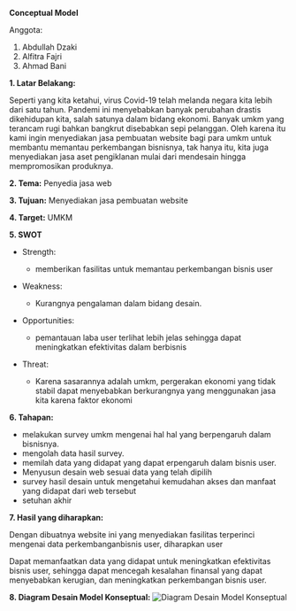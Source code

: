**Conceptual Model**

Anggota:

1. Abdullah Dzaki
2. Alfitra Fajri
3. Ahmad Bani

**1. Latar Belakang:**

Seperti yang kita ketahui, virus Covid-19 telah melanda negara kita lebih dari satu tahun. Pandemi ini menyebabkan banyak perubahan drastis dikehidupan kita, salah satunya dalam bidang ekonomi. Banyak umkm yang terancam rugi bahkan bangkrut disebabkan sepi pelanggan. Oleh karena itu kami ingin menyediakan jasa pembuatan website bagi para umkm untuk membantu memantau perkembangan bisnisnya, tak hanya itu, kita juga menyediakan jasa aset pengiklanan mulai dari mendesain hingga mempromosikan produknya.

**2. Tema:** Penyedia jasa web

**3. Tujuan:** Menyediakan jasa pembuatan website

**4. Target:** UMKM

**5. SWOT**

- Strength:
    - memberikan fasilitas untuk memantau perkembangan bisnis user
- Weakness:
    - Kurangnya pengalaman dalam bidang desain.

- Opportunities:
    - pemantauan laba user terlihat lebih jelas sehingga dapat meningkatkan efektivitas dalam berbisnis

- Threat:
    - Karena sasarannya adalah umkm, pergerakan ekonomi yang tidak stabil dapat menyebabkan berkurangnya yang menggunakan jasa kita karena faktor ekonomi

**6. Tahapan:**

- melakukan survey umkm mengenai hal hal yang berpengaruh dalam bisnisnya.
- mengolah data hasil survey.
- memilah data yang didapat yang dapat erpengaruh dalam bisnis user.
- Menyusun desain web sesuai data yang telah dipilih
- survey hasil desain untuk mengetahui kemudahan akses dan manfaat yang didapat dari web tersebut
- setuhan akhir

**7. Hasil yang diharapkan:**

Dengan dibuatnya website ini yang menyediakan fasilitas terperinci mengenai data perkembanganbisnis user, diharapkan user

Dapat memanfaatkan data yang didapat untuk meningkatkan efektivitas bisnis user, sehingga dapat mencegah kesalahan finansal yang dapat menyebabkan kerugian, dan meningkatkan perkembangan bisnis user.

**8. Diagram Desain Model Konseptual:**
![Diagram Desain Model Konseptual]()